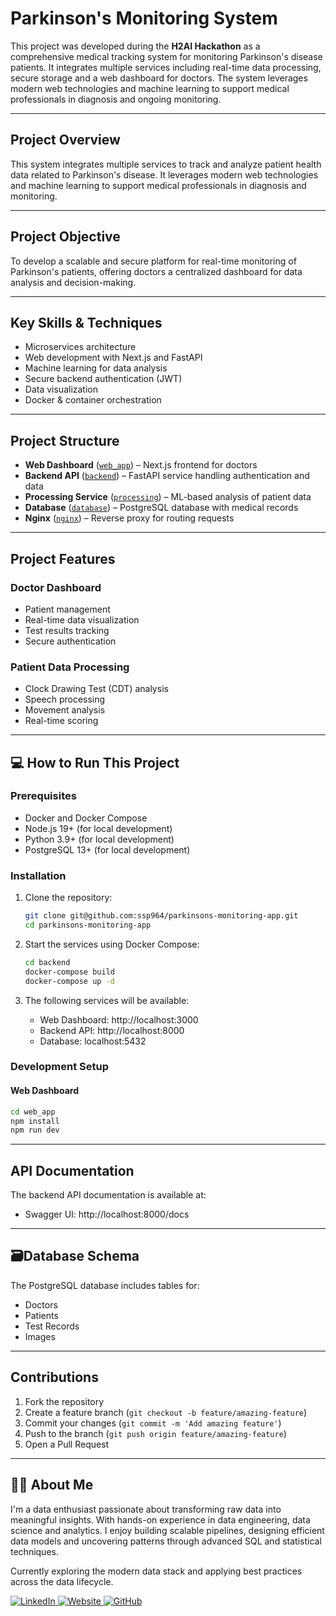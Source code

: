 # Parkinson's Monitoring System

This project was developed during the **H2AI Hackathon** as a comprehensive medical tracking system for monitoring Parkinson's disease patients. It integrates multiple services including real-time data processing, secure storage and a web dashboard for doctors. The system leverages modern web technologies and machine learning to support medical professionals in diagnosis and ongoing monitoring.

---

## Project Overview

This system integrates multiple services to track and analyze patient health data related to Parkinson's disease. It leverages modern web technologies and machine learning to support medical professionals in diagnosis and monitoring.

---

## Project Objective

To develop a scalable and secure platform for real-time monitoring of Parkinson's patients, offering doctors a centralized dashboard for data analysis and decision-making.

---

## Key Skills & Techniques

- Microservices architecture  
- Web development with Next.js and FastAPI  
- Machine learning for data analysis  
- Secure backend authentication (JWT)  
- Data visualization  
- Docker & container orchestration  

---

## Project Structure

- **Web Dashboard** ([`web_app`](web_app/)) – Next.js frontend for doctors  
- **Backend API** ([`backend`](backend/)) – FastAPI service handling authentication and data  
- **Processing Service** ([`processing`](processing/)) – ML-based analysis of patient data  
- **Database** ([`database`](database/)) – PostgreSQL database with medical records  
- **Nginx** ([`nginx`](nginx/)) – Reverse proxy for routing requests  

---

## Project Features

### Doctor Dashboard
- Patient management  
- Real-time data visualization  
- Test results tracking  
- Secure authentication  

### Patient Data Processing
- Clock Drawing Test (CDT) analysis  
- Speech processing  
- Movement analysis  
- Real-time scoring

---

## 💻 How to Run This Project

### Prerequisites

- Docker and Docker Compose  
- Node.js 19+ (for local development)  
- Python 3.9+ (for local development)  
- PostgreSQL 13+ (for local development)  

### Installation

1. Clone the repository:
   ```bash
   git clone git@github.com:ssp964/parkinsons-monitoring-app.git
   cd parkinsons-monitoring-app
   ```

2. Start the services using Docker Compose:
   ```bash
   cd backend
   docker-compose build
   docker-compose up -d
   ```

3. The following services will be available:
   - Web Dashboard: http://localhost:3000  
   - Backend API: http://localhost:8000  
   - Database: localhost:5432  

### Development Setup

#### Web Dashboard

```bash
cd web_app
npm install
npm run dev
```

---

## API Documentation

The backend API documentation is available at:  
- Swagger UI: http://localhost:8000/docs

---

## 🗃Database Schema

The PostgreSQL database includes tables for:
- Doctors  
- Patients  
- Test Records  
- Images  

---

## Contributions

1. Fork the repository  
2. Create a feature branch (`git checkout -b feature/amazing-feature`)  
3. Commit your changes (`git commit -m 'Add amazing feature'`)  
4. Push to the branch (`git push origin feature/amazing-feature`)  
5. Open a Pull Request  

---

## 🙋‍♂️ About Me

I'm a data enthusiast passionate about transforming raw data into meaningful insights. With hands-on experience in data engineering, data science and analytics. I enjoy building scalable pipelines, designing efficient data models and uncovering patterns through advanced SQL and statistical techniques.

Currently exploring the modern data stack and applying best practices across the data lifecycle.

<p align="left">
  <a href="https://linkedin.com/in/supritspatil" target="_blank">
    <img src="https://img.shields.io/badge/LinkedIn-0A66C2?style=for-the-badge&logo=linkedin&logoColor=white" alt="LinkedIn"/>
  </a>
  <a href="https://www.supritpatil.co/" target="_blank">
    <img src="https://img.shields.io/badge/Website-FF6F00?style=for-the-badge&logo=Google-Chrome&logoColor=white" alt="Website"/>
  </a>
  <a href="https://github.com/ssp964" target="_blank">
    <img src="https://img.shields.io/badge/GitHub-24292E?style=for-the-badge&logo=github&logoColor=white" alt="GitHub"/>
  </a>
</p>
